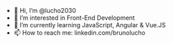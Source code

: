 - 👋 Hi, I’m @lucho2030
- 👀 I’m interested in Front-End Development
- 🌱 I’m currently learning JavaScript, Angular & Vue.JS
- 📫 How to reach me: linkedin.com/brunolucho

<!---
lucho2030/lucho2030 is a ✨ special ✨ repository because its `README.md` (this file) appears on your GitHub profile.
You can click the Preview link to take a look at your changes.
--->
